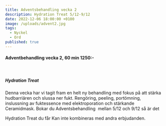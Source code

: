 ```yaml
---
title: Adventsbehandling vecka 2
description: Hydration Treat 5/12-9/12
date: 2022-12-06 18:00:00 +0100
image: /uploads/advent2.jpg
tags:
  - Nyckel
  - Ord
published: true
---
```

#### Adventbehandling vecka 2, 60 min 1250:-

&nbsp;

##### Hydration Treat

Denna vecka har vi tagit fram en helt ny behandling med fokus p&aring; att stärka hudbarriären och slussa ner fukt. Rengöring, peeling, portömning, inslussning av fuktessence med elektroporation och stärkande Ceramidmask. Bokar du Adventsbehandling&nbsp; mellan 5/12 och 9/12 s&aring; är det

Hydration Treat du f&aring;r Kan inte kombineras med andra erbjudanden.